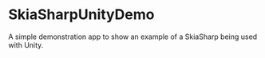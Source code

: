 # SkiaSharpUnityDemo
A simple demonstration app to show an example of a SkiaSharp being used with Unity.
